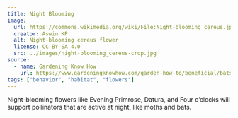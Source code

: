 ```yaml
---
title: Night Blooming
image:
  url: https://commons.wikimedia.org/wiki/File:Night-blooming_cereus.jpg
  creator: Aswin KP
  alt: Night-blooming cereus flower
  license: CC BY-SA 4.0
  src: ../images/night-blooming_cereus-crop.jpg
source:
  - name: Gardening Know How
    url: https://www.gardeningknowhow.com/garden-how-to/beneficial/bats-as-pollinators.htm
tags: ["behavior", "habitat", "flowers"]
---
```

Night-blooming flowers like Evening Primrose, Datura, and Four o’clocks will support pollinators that are active at night, like moths and bats.
